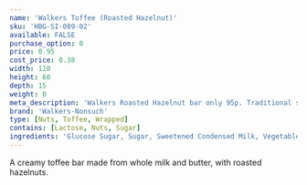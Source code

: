 ```yaml
---
name: 'Walkers Toffee (Roasted Hazelnut)'
sku: 'HBG-SI-089-02'
available: FALSE
purchase_option: 0
price: 0.95
cost_price: 0.38
width: 110
height: 60
depth: 15
weight: 0
meta_description: 'Walkers Roasted Hazelnut bar only 95p. Traditional sweets and more at Humbugs Confectionery Store. Specialists in satisfying your sweet tooth!'
brand: 'Walkers-Nonsuch'
type: [Nuts, Toffee, Wrapped]
contains: [Lactose, Nuts, Sugar]
ingredients: 'Glucose Sugar, Sugar, Sweetened Condensed Milk, Vegetable Oil, Roasted Hazelnuts'
---
```

A creamy toffee bar made from whole milk and butter, with roasted hazelnuts.